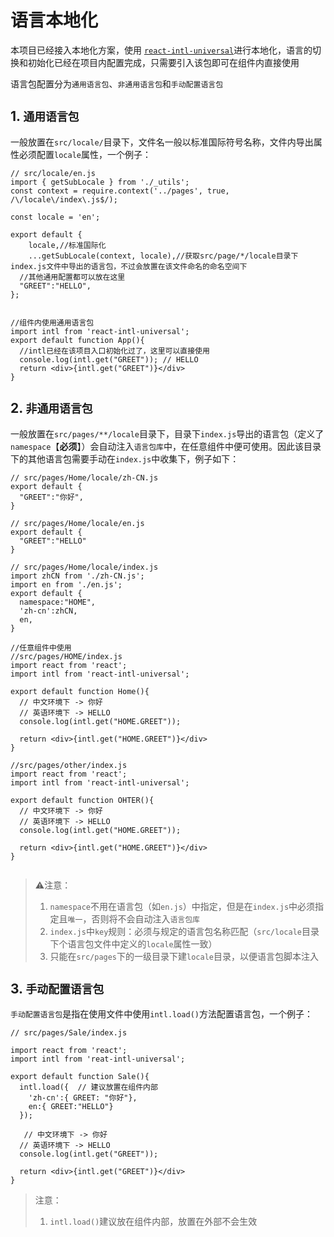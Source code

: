 # <span id="i18n">语言本地化</span>

本项目已经接入本地化方案，使用 [`react-intl-universal`](https://github.com/alibaba/react-intl-universal)进行本地化，语言的切换和初始化已经在项目内配置完成，只需要引入该包即可在组件内直接使用

语言包配置分为`通用语言包`、`非通用语言包`和`手动配置语言包`

## 1. `通用语言包`

一般放置在`src/locale/`目录下，文件名一般以标准国际符号名称，文件内导出属性必须配置`locale`属性，一个例子：

```react
// src/locale/en.js
import { getSubLocale } from './_utils';
const context = require.context('../pages', true, /\/locale\/index\.js$/);

const locale = 'en';

export default {
    locale,//标准国际化
    ...getSubLocale(context, locale),//获取src/page/*/locale目录下index.js文件中导出的语言包，不过会放置在该文件命名的命名空间下
  //其他通用配置都可以放在这里
  "GREET":"HELLO",
};


//组件内使用通用语言包
import intl from 'react-intl-universal';
export default function App(){
  //intl已经在该项目入口初始化过了，这里可以直接使用
  console.log(intl.get("GREET")); // HELLO
  return <div>{intl.get("GREET")}</div>
}
```

## 2. `非通用语言包`

一般放置在`src/pages/**/locale`目录下，目录下`index.js`导出的语言包（定义了`namespace`【**必须**】）会自动注入`语言包库`中，在任意组件中便可使用。因此该目录下的其他语言包需要手动在`index.js`中收集下，例子如下：

```react
// src/pages/Home/locale/zh-CN.js
export default {
  "GREET":"你好",
}

// src/pages/Home/locale/en.js
export default {
  "GREET":"HELLO"
}

// src/pages/Home/locale/index.js
import zhCN from './zh-CN.js';
import en from './en.js';
export default {
  namespace:"HOME",
  'zh-cn':zhCN,
  en,
}

//任意组件中使用
//src/pages/HOME/index.js
import react from 'react';
import intl from 'react-intl-universal';

export default function Home(){
  // 中文环境下 -> 你好
  // 英语环境下 -> HELLO
  console.log(intl.get("HOME.GREET"));

  return <div>{intl.get("HOME.GREET")}</div>
}

//src/pages/other/index.js
import react from 'react';
import intl from 'react-intl-universal';

export default function OHTER(){
  // 中文环境下 -> 你好
  // 英语环境下 -> HELLO
  console.log(intl.get("HOME.GREET"));

  return <div>{intl.get("HOME.GREET")}</div>
}


```

> ⚠️注意：
>
> 1. `namespace`不用在语言包（如`en.js`）中指定，但是在`index.js`中必须指定且`唯一`，否则将不会自动注入`语言包库`
> 2. `index.js`中`key`规则：必须与规定的语言包名称匹配（`src/locale`目录下个语言包文件中定义的`locale`属性一致）
> 3. 只能在`src/pages`下的一级目录下建`locale`目录，以便语言包脚本注入

## 3. `手动配置语言包`

`手动配置语言包`是指在使用文件中使用`intl.load()`方法配置语言包，一个例子：

```react
// src/pages/Sale/index.js

import react from 'react';
import intl from 'reat-intl-universal';

export default function Sale(){
  intl.load({  // 建议放置在组件内部
    'zh-cn':{ GREET: "你好"},
    en:{ GREET:"HELLO"}
  });
  
   // 中文环境下 -> 你好
  // 英语环境下 -> HELLO
  console.log(intl.get("GREET"));
  
  return <div>{intl.get("GREET")}</div>
}
```

> 注意：
>
> 1. `intl.load()`建议放在组件内部，放置在外部不会生效

